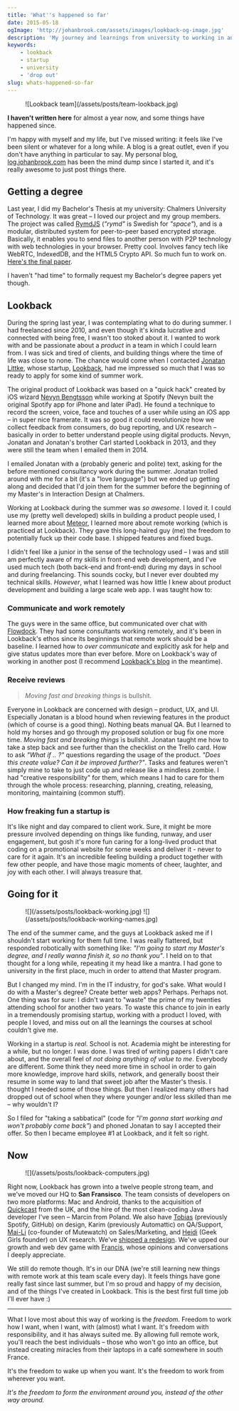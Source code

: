 ```yaml
---
title: 'What''s happened so far'
date: 2015-05-18
ogImage: 'http://johanbrook.com/assets/images/lookback-og-image.jpg'
description: 'My journey and learnings from university to working in an early startup.'
keywords:
    - lookback
    - startup
    - university
    - 'drop out'
slug: whats-happened-so-far
---
```


<figure class="image--full">
  ![Lookback team](/assets/posts/team-lookback.jpg)
</figure>

**I haven't written here** for almost a year now, and some things have happened since.

I'm happy with myself and my life, but I've missed writing: it feels like I've been silent or
whatever for a long while. A blog is a great outlet, even if you don't have anything in particular
to say. My personal blog, [log.johanbrook.com](http://log.johanbrook.com/) has been the mind dump
since I started it, and it's really awesome to just post things there.

## Getting a degree

Last year, I did my Bachelor's Thesis at my university: Chalmers University of Technology. It was
great – I loved our project and my group members. The project was called
[RymdJS](https://github.com/rymdjs) (_"rymd"_ is Swedish for _"space"_), and is a modular,
distributed system for peer-to-peer based encrypted storage. Basically, it enables you to send files
to another person with P2P technology with web technologies in your browser. Pretty cool. Involves
fancy tech like WebRTC, IndexedDB, and the HTML5 Crypto API. So much fun to work on.
[Here's the final paper](https://github.com/rymdjs/report/blob/45521abab0b9c82dee02df701f0425104f78b41e/report.pdf).

I haven't "had time" to formally request my Bachelor's degree papers yet though.

## Lookback

During the spring last year, I was contemplating what to do during summer. I had freelanced since
2010, and even though it's kinda lucrative and connected with being free, I wasn't too stoked about
it. I wanted to work with and be passionate about a _product_ in a team in which I could learn from.
I was sick and tired of clients, and building things where the time of life was close to none. The
chance would come when I contacted [Jonatan Littke](http://littke.com/), whose startup,
[Lookback](http://lookback.io), had me impressed so much that I was so ready to apply for some kind
of summer work.

The original product of Lookback was based on a "quick hack" created by iOS wizard
[Nevyn Bengtsson](http://twitter.com/nevyn) while working at Spotify (Nevyn built the original
Spotify app for iPhone and later iPad). He found a technique to record the screen, voice, face and
touches of a user while using an iOS app – in super nice framerate. It was so good it could
revolutionize how we collect feedback from consumers, do bug reporting, and UX research – basically
in order to better understand people using digital products. Nevyn, Jonatan and Jonatan's brother
Carl started Lookback in 2013, and they were still the team when I emailed them in 2014.

I emailed Jonatan with a (probably generic and polite) text, asking for the before mentioned
consultancy work during the summer. Jonatan trolled around with me for a bit (it's a "love
language") but we ended up getting along and decided that I'd join them for the summer before the
beginning of my Master's in Interaction Design at Chalmers.

Working at Lookback during the summer was _so awesome_. I loved it. I could use my (pretty well
developed) skills in building a product people used, I learned more about
[Meteor](http://meteor.com), I learned more about remote working (which is practiced at Lookback).
They gave this long-haired guy (me) the freedom to potentially fuck up their code base. I shipped
features and fixed bugs.

I didn't feel like a junior in the sense of the technology used – I was and still am perfectly aware
of my skills in front-end web development, and I've used much tech (both back-end and front-end)
during my days in school and during freelancing. This sounds cocky, but I never ever doubted my
technical skills. _However_, what I learned was how little I knew about product development and
building a large scale web app. I was taught how to:

### Communicate and work remotely

The guys were in the same office, but communicated over chat with
[Flowdock](https://www.flowdock.com/). They had some consultants working remotely, and it's been in
Lookback's ethos since its beginnings that remote work should be a baseline. I learned how to _over
communicate_ and explicitly ask for help and give status updates more than ever before. More on
Lookback's way of working in another post (I recommend [Lookback's blog](http://lookback.io) in the
meantime).

### Receive reviews

> _Moving fast and breaking things_ is bullshit.

Everyone in Lookback are concerned with design – product, UX, and UI. Especially Jonatan is a blood
hound when reviewing features in the product (which of course is a good thing). Nothing beats manual
QA. But I learned to hold my horses and go through my proposed solution or bug fix one more time.
_Moving fast and breaking things_ is bullshit. Jonatan taught me how to take a step back and see
further than the checklist on the Trello card. How to ask _"What if .. ?"_ questions regarding the
usage of the product. _"Does this create value? Can it be improved further?"_. Tasks and features
weren't simply mine to take to just code up and release like a mindless zombie. I had "creative
responsibility" for them, which means I had to care for them through the whole process: researching,
planning, creating, releasing, monitoring, maintaining (common stuff).

### How freaking fun a startup is

It's like night and day compared to client work. Sure, it might be more pressure involved depending
on things like funding, runway, and user engagement, but gosh it's more fun caring for a long-lived
product that coding on a promotional website for some weeks and deliver it - never to care for it
again. It's an incredible feeling building a product together with few other people, and have those
magic moments of cheer, laughter, and joy with each other. I will always treasure that.

## Going for it

<figure class="image--full image--hover">
  ![](/assets/posts/lookback-working.jpg)
  ![](/assets/posts/lookback-working-names.jpg)
</figure>

The end of the summer came, and the guys at Lookback asked me if I shouldn't start working for them
full time. I was really flattered, but responded robotically with something like: _"I'm going to
start my Master's degree, and I really wanna finish it, so no thank you"_. I held on to that thought
for a long while, repeating it my head like a mantra. I had gone to university in the first place,
much in order to attend that Master program.

But I changed my mind. I'm in the IT industry, for god's sake. What would I do with a Master's
degree? Create better web apps? Perhaps. Perhaps not. One thing was for sure: I didn't want to
"waste" the prime of my twenties attending school for another two years. To waste this chance to
join in early in a tremendously promising startup, working with a product I loved, with people I
loved, and miss out on all the learnings the courses at school couldn't give me.

Working in a startup is _real_. School is not. Academia might be interesting for a while, but no
longer. I was done. I was tired of writing papers I didn't care about, and the overall feel of _not
doing anything of value to me_. Everybody are different. Some think they need more time in school in
order to gain more knowledge, improve hard skills, network, and generally boost their resume in some
way to land that sweet job after the Master's thesis. I thought I needed some of those things. But
then I realized many others had dropped out of school when they where younger and/or less skilled
than me – why wouldn't I?

So I filed for "taking a sabbatical" (code for _"I'm gonna start working and won't probably come
back"_) and phoned Jonatan to say I accepted their offer. So then I became employee #1 at Lookback,
and it felt so right.

## Now

<figure class="image--full">
  ![](/assets/posts/lookback-computers.jpg)
</figure>

Right now, Lookback has grown into a twelve people strong team, and we've moved our HQ to **San
Fransisco**. The team consists of developers on two more platforms: Mac and Android, thanks to the
acquisition of [Quickcast](http://quickcast.io/) from the UK, and the hire of the most clean-coding
Java developer I've seen – Marcin from Poland. We also have [Tobias](http://tobiasahlin.com)
(previously Spotify, GitHub) on design, Karim (previously Automattic) on QA/Support,
[Mai-Li](http://twitter.com/mailihammargren) (co-founder of Mutewatch) on Sales/Marketing, and
[Heidi](http://twitter.com/heidiharman) (Geek Girls founder) on UX research. We've
[shipped a redesign](https://lookback.io/blog/introducing-lookback-1.0-with-android-and-mac-support).
We've upped our growth and web dev game with [Francis](http://twitter.com/byrnify), whose opinions
and conversations I deeply appreciate.

We still do remote though. It's in our DNA (we're still learning new things with remote work at this
team scale every day). It feels things have gone really fast since last summer, but I'm so proud and
happy of my decision, and of the things I've created in Lookback. This is the best first full time
job I'll ever have :)

---

What I love most about this way of working is the _freedom_. Freedom to work how I want, when I
want, with (almost) what I want. It's freedom with responsibility, and it has always suited me. By
allowing full remote work, you'll reach the best individuals – those who won't go into an office,
but instead creating miracles from their laptops in a café somewhere in south France.

It's the freedom to wake up when you want. It's the freedom to work from wherever you want.

_It's the freedom to form the environment around you, instead of the other way around._
